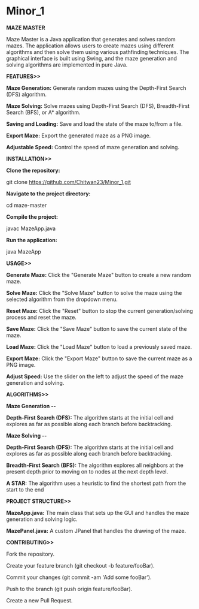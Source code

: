 # Minor_1

**MAZE MASTER**

Maze Master is a Java application that generates and solves random mazes. The application allows users to create mazes using different algorithms and then solve them using various pathfinding techniques. The graphical interface is built using Swing, and the maze generation and solving algorithms are implemented in pure Java.

**FEATURES>>**

**Maze Generation:** Generate random mazes using the Depth-First Search (DFS) algorithm.

**Maze Solving:** Solve mazes using Depth-First Search (DFS), Breadth-First Search (BFS), or A* algorithm.

**Saving and Loading:** Save and load the state of the maze to/from a file.

**Export Maze:** Export the generated maze as a PNG image.

**Adjustable Speed:** Control the speed of maze generation and solving.


**INSTALLATION>>**

**Clone the repository:**

git clone https://github.com/Chitwan23/Minor_1.git

**Navigate to the project directory:**

cd maze-master

**Compile the project:**

javac MazeApp.java

**Run the application:**

java MazeApp

**USAGE>>**

**Generate Maze:** Click the "Generate Maze" button to create a new random maze.

**Solve Maze:** Click the "Solve Maze" button to solve the maze using the selected algorithm from the dropdown menu.

**Reset Maze:** Click the "Reset" button to stop the current generation/solving process and reset the maze.

**Save Maze:** Click the "Save Maze" button to save the current state of the maze.

**Load Maze:** Click the "Load Maze" button to load a previously saved maze.

**Export Maze:** Click the "Export Maze" button to save the current maze as a PNG image.

**Adjust Speed:** Use the slider on the left to adjust the speed of the maze generation and solving.


**ALGORITHMS>>**


**Maze Generation --**

**Depth-First Search (DFS):** The algorithm starts at the initial cell and explores as far as possible along each branch before backtracking.


**Maze Solving --**

**Depth-First Search (DFS):** The algorithm starts at the initial cell and explores as far as possible along each branch before backtracking.

**Breadth-First Search (BFS):** The algorithm explores all neighbors at the present depth prior to moving on to nodes at the next depth level.

**A STAR:** The algorithm uses a heuristic to find the shortest path from the start to the end


**PROJECT STRUCTURE>>**

**MazeApp.java:** The main class that sets up the GUI and handles the maze generation and solving logic.

**MazePanel.java:** A custom JPanel that handles the drawing of the maze.


**CONTRIBUTING>>**

Fork the repository.

Create your feature branch (git checkout -b feature/fooBar).

Commit your changes (git commit -am 'Add some fooBar').

Push to the branch (git push origin feature/fooBar).

Create a new Pull Request.
